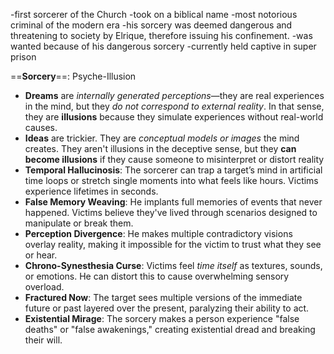 -first sorcerer of the Church
-took on a biblical name
-most notorious criminal of the modern era
-his sorcery was deemed dangerous and threatening to society by Elrique, therefore issuing his confinement.
-was wanted because of his dangerous sorcery
-currently held captive in super prison

==**Sorcery**==: Psyche-Illusion
- **Dreams** are _internally generated perceptions_—they are real experiences in the mind, but they _do not correspond to external reality_. In that sense, they are **illusions** because they simulate experiences without real-world causes.
- **Ideas** are trickier. They are _conceptual models or images_ the mind creates. They aren't illusions in the deceptive sense, but they **can become illusions** if they cause someone to misinterpret or distort reality
- **Temporal Hallucinosis**: The sorcerer can trap a target’s mind in artificial time loops or stretch single moments into what feels like hours. Victims experience lifetimes in seconds.
- **False Memory Weaving**: He implants full memories of events that never happened. Victims believe they've lived through scenarios designed to manipulate or break them.
- **Perception Divergence**: He makes multiple contradictory visions overlay reality, making it impossible for the victim to trust what they see or hear.
- **Chrono-Synesthesia Curse**: Victims feel _time itself_ as textures, sounds, or emotions. He can distort this to cause overwhelming sensory overload.
- **Fractured Now**: The target sees multiple versions of the immediate future or past layered over the present, paralyzing their ability to act.
- **Existential Mirage**: The sorcery makes a person experience "false deaths" or "false awakenings," creating existential dread and breaking their will.